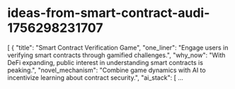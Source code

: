 # ideas-from-smart-contract-audi-1756298231707
[ { "title": "Smart Contract Verification Game", "one_liner": "Engage users in verifying smart contracts through gamified challenges.", "why_now": "With DeFi expanding, public interest in understanding smart contracts is peaking.", "novel_mechanism": "Combine game dynamics with AI to incentivize learning about contract security.", "ai_stack": [ ...
